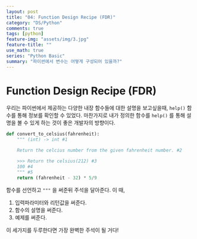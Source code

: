 ```yaml
---
layout: post
title: "04: Function Design Recipe (FDR)"
category: "DS/Python"
comments: true
tags: [python]
feature-img: "assets/img/3.jpg"
feature-title: ""
use_math: true
series: "Python Basic"
summary: "파이썬에서 변수는 어떻게 구성되어 있을까?"
---
```


# Function Design Recipe (FDR)

우리는 파이썬에서 제공하는 다양한 내장 함수들에 대한 설명을 보고싶을때, `help()` 함수를 통해 정보를 확인할 수 있었다. 마찬가지로 내가 정의한 함수를 `help()` 를 통해 설명을 볼 수 있게 하는 것이 좋은 개발자의 방향이다.

```python
def convert_to_celsius(fahrenheit):
    """ (int) -> int #1

    Return the celcius number from the given fahrenheit number. #2

    >>> Return the celsius(212) #3
    100 #4
    """ #5
    return (fahrenheit - 32) * 5/9
```

함수를 선언하고 `"""` 을 써준뒤 주석을 달아준다. 이 때,

1. 입력파라미터와 리턴값을 써준다.
2. 함수의 설명을 써준다.
3. 예제를 써준다.

이 세가지를 두루한다면 가장 완벽한 주석이 될 거다!
